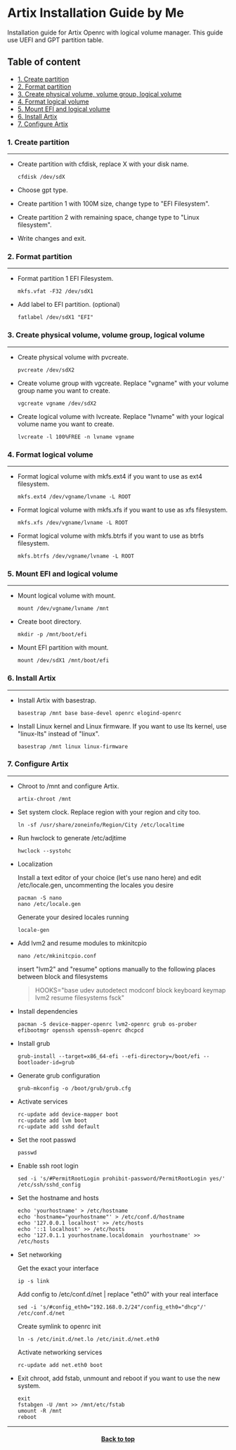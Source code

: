# Artix Installation Guide by Me

Installation guide for Artix Openrc with logical volume manager. This guide use UEFI and GPT partition table.

## Table of content
- [1. Create partition](#1-create-partition)
- [2. Format partition](#2-format-partition)
- [3. Create physical volume, volume group, logical volume](#3-create-physical-volume-volume-group-logical-volume)
- [4. Format logical volume](#4-format-logical-volume)
- [5. Mount EFI and logical volume](#5-mount-efi-and-logical-volume)
- [6. Install Artix](#6-install-artix)
- [7. Configure Artix](#7-configure-artix)



### 1. Create partition
- - -
- Create partition with cfdisk, replace X with your disk name.

    ```
    cfdisk /dev/sdX
    ```

- Choose gpt type.
- Create partition 1 with 100M size, change type to "EFI Filesystem".
- Create partition 2 with remaining space, change type to "Linux filesystem".
- Write changes and exit.

### 2. Format partition
- - -
- Format partition 1 EFI Filesystem.

    ```
    mkfs.vfat -F32 /dev/sdX1
    ```

- Add label to EFI partition. (optional)

    ```
    fatlabel /dev/sdX1 "EFI"
    ```

### 3. Create physical volume, volume group, logical volume
- - -
- Create physical volume with pvcreate.

    ```
    pvcreate /dev/sdX2
    ```

- Create volume group with vgcreate. Replace "vgname" with your volume group name you want to create. 

    ```
    vgcreate vgname /dev/sdX2
    ```

- Create logical volume with lvcreate. Replace "lvname" with your logical volume name you want to create.

    ```
    lvcreate -l 100%FREE -n lvname vgname
    ```

### 4. Format logical volume
- - -
- Format logical volume with mkfs.ext4 if you want to use as ext4 filesystem.

    ```
    mkfs.ext4 /dev/vgname/lvname -L ROOT
    ```

- Format logical volume with mkfs.xfs if you want to use as xfs filesystem.

    ```
    mkfs.xfs /dev/vgname/lvname -L ROOT
    ```

- Format logical volume with mkfs.btrfs if you want to use as btrfs filesystem.
    ```
    mkfs.btrfs /dev/vgname/lvname -L ROOT
    ```

### 5. Mount EFI and logical volume
- - -
- Mount logical volume with mount.

    ```
    mount /dev/vgname/lvname /mnt
    ```
- Create boot directory.

    ```
    mkdir -p /mnt/boot/efi
    ```
- Mount EFI partition with mount.

    ```
    mount /dev/sdX1 /mnt/boot/efi
    ```

### 6. Install Artix
- - -
- Install Artix with basestrap.

    ```
    basestrap /mnt base base-devel openrc elogind-openrc
    ```

- Install Linux kernel and Linux firmware. If you want to use lts kernel, use "linux-lts" instead of "linux".

    ```
    basestrap /mnt linux linux-firmware
    ```

### 7. Configure Artix
- - -
- Chroot to /mnt and configure Artix.

    ```
    artix-chroot /mnt
    ```

- Set system clock. Replace region with your region and city too.

    ```
    ln -sf /usr/share/zoneinfo/Region/City /etc/localtime
    ```

- Run hwclock to generate /etc/adjtime

    ```
    hwclock --systohc
    ```

- Localization

    Install a text editor of your choice (let's use nano here) and edit /etc/locale.gen, uncommenting the locales you desire

    ```
    pacman -S nano
    nano /etc/locale.gen
    ```
    Generate your desired locales running
    
    ```
    locale-gen
    ```

- Add lvm2 and resume modules to mkinitcpio
    ```
    nano /etc/mkinitcpio.conf
    ```
    insert "lvm2" and "resume" options manually to the following places between block and filesystems

    > HOOKS="base udev autodetect modconf block keyboard keymap lvm2 resume filesystems fsck"

- Install dependencies
    
    ```
    pacman -S device-mapper-openrc lvm2-openrc grub os-prober efibootmgr openssh openssh-openrc dhcpcd
    ```
- Install grub

    ```
    grub-install --target=x86_64-efi --efi-directory=/boot/efi --bootloader-id=grub
    ```
- Generate grub configuration

    ```
    grub-mkconfig -o /boot/grub/grub.cfg
    ```
- Activate services
    
    ```
    rc-update add device-mapper boot
    rc-update add lvm boot
    rc-update add sshd default
    ```
- Set the root passwd
    
    ```
    passwd
    ```
- Enable ssh root login

    ```
    sed -i 's/#PermitRootLogin prohibit-password/PermitRootLogin yes/' /etc/ssh/sshd_config
    ```
- Set the hostname and hosts
    ```
    echo 'yourhostname' > /etc/hostname
    echo 'hostname="yourhostname"' > /etc/conf.d/hostname
    echo '127.0.0.1 localhost' >> /etc/hosts
    echo '::1 localhost' >> /etc/hosts
    echo '127.0.1.1 yourhostname.localdomain  yourhostname' >> /etc/hosts
    ```
- Set networking

    Get the exact your interface
    ```
    ip -s link
    ```
    Add config to /etc/conf.d/net | replace "eth0" with your real interface

    ```
    sed -i 's/#config_eth0="192.168.0.2/24"/config_eth0="dhcp"/' /etc/conf.d/net
    ```
    Create symlink to openrc init
    ```
    ln -s /etc/init.d/net.lo /etc/init.d/net.eth0
    ```
    Activate networking services
    ```
    rc-update add net.eth0 boot
    ```
- Exit chroot, add fstab, unmount and reboot if you want to use the new system.
    ```
    exit
    fstabgen -U /mnt >> /mnt/etc/fstab
    umount -R /mnt
    reboot
    ```

<div align="center">

- - -
#### [Back to top](#artix-installation-guide-by-me)


</div>
